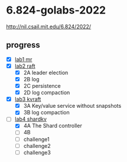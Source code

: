 # 6.824-golabs-2022

http://nil.csail.mit.edu/6.824/2022/

## progress

- [x] [lab1 mr](http://nil.csail.mit.edu/6.824/2022/labs/lab-mr.html)
- [x] [lab2 raft](http://nil.csail.mit.edu/6.824/2022/labs/lab-raft.html)
    - [x] 2A leader election
    - [x] 2B log
    - [x] 2C persistence
    - [x] 2D log compaction
- [x] [lab3 kvraft](http://nil.csail.mit.edu/6.824/2022/labs/lab-kvraft.html)
    - [x] 3A Key/value service without snapshots
    - [x] 3B log compaction
- [ ] [lab4 shardkv](http://nil.csail.mit.edu/6.824/2022/labs/lab-shard.html)
    - [x] 4A The Shard controller
    - [ ] 4B
    - [ ] challenge1
    - [ ] challenge2
    - [ ] challenge3